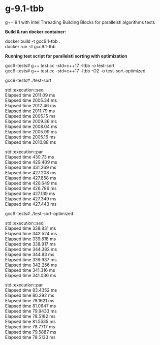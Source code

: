 # g-9.1-tbb
g++ 9.1 with Intel Threading Building Blocks for parallelstl algorithms tests

**Build & run docker container:**

docker build -t gcc9.1-tbb .  
docker run -it gcc9.1-tbb  

**Running test script for parallelstl sorting with optimization**  
  
gcc9-tests# g++ test.cc -std=c++17 -ltbb -o test-sort  
gcc9-tests# g++ test.cc -std=c++17 -ltbb -O2 -o test-sort-optimized  
  
gcc9-tests# ./test-sort  
  
std::execution::seq  
Elapsed time 2011.09 ms  
Elapsed time 2005.34 ms  
Elapsed time 2012.46 ms  
Elapsed time 2011.79 ms  
Elapsed time 2005.15 ms  
Elapsed time 2009.36 ms  
Elapsed time 2008.04 ms  
Elapsed time 2005.99 ms  
Elapsed time 2005.16 ms  
Elapsed time 2010.88 ms  
  
std::execution::par  
Elapsed time 430.73 ms  
Elapsed time 429.409 ms  
Elapsed time 431.269 ms  
Elapsed time 427.208 ms  
Elapsed time 427.858 ms  
Elapsed time 426.649 ms  
Elapsed time 426.786 ms  
Elapsed time 427.139 ms  
Elapsed time 427.349 ms  
Elapsed time 427.443 ms  
  
gcc9-tests# ./test-sort-optimized  
  
std::execution::seq  
Elapsed time 338.831 ms  
Elapsed time 342.524 ms  
Elapsed time 339.818 ms  
Elapsed time 338.917 ms  
Elapsed time 344.382 ms  
Elapsed time 344.83 ms  
Elapsed time 339.937 ms  
Elapsed time 342.256 ms  
Elapsed time 341.316 ms  
Elapsed time 341.036 ms  
  
std::execution::par  
Elapsed time 83.4352 ms  
Elapsed time 80.292 ms  
Elapsed time 78.1621 ms  
Elapsed time 81.0647 ms  
Elapsed time 79.8433 ms  
Elapsed time 78.5182 ms  
Elapsed time 81.5535 ms  
Elapsed time 78.7717 ms  
Elapsed time 79.5887 ms  
Elapsed time 78.5133 ms  
